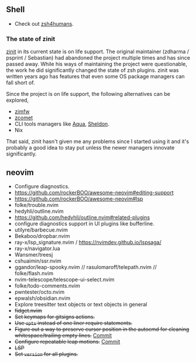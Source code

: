 ## Shell
- Check out [zsh4humans](https://github.com/romkatv/zsh4humans).

### The state of zinit
[zinit](https://github.com/zdharma-continuum/zinit) in its current state is on
life support. The original maintainer (zdharma / psprint / Sebastian) had
abandoned the project multiple times and has since passed away. While his
ways of maintaining the project were questionable, the work he did significantly
changed the state of zsh plugins. zinit was written years ago has features that
even some OS package managers can fall short of.

Since the project is on life support, the following alternatives can
be explored,
- [zimfw](https://github.com/zimfw/zimfw)
- [zcomet](https://github.com/agkozak/zcomet)
- CLI tools managers like [Aqua](https://github.com/aquaproj/aqua), [Sheldon](https://github.com/rossmacarthur/sheldon).
- Nix

That said, zinit hasn't given me any problems since I started using it and it's
probably a good idea to stay put unless the newer managers innovate
significantly.

## neovim

- Configure diagnostics.
- https://github.com/rockerBOO/awesome-neovim#editing-support
- https://github.com/rockerBOO/awesome-neovim#lsp
- folke/trouble.nvim
- hedyhli/outline.nvim
- https://github.com/hedyhli/outline.nvim#related-plugins
- configure diagnostics support in UI plugins like bufferline.
- utilyre/barbecue.nvim
- Bekaboo/dropbar.nvim
- ray-x/lsp_signature.nvim / https://nvimdev.github.io/lspsaga/
- ray-x/navigator.lua
- Wansmer/treesj
- cshuaimin/ssr.nvim
- ggandor/leap-spooky.nvim // rasulomaroff/telepath.nvim // folke/flash.nvim
- nvim-telescope/telescope-ui-select.nvim
- folke/todo-comments.nvim
- pwntester/octo.nvim
- epwalsh/obsidian.nvim
- Explore treesitter text objects or text objects in general
- ~~fidget.nvim~~
- ~~Set keymaps for gitsigns actions.~~
- ~~Use `opts` instead of one liner require statements.~~
- ~~Figure out a way to preserve cursor position in the autocmd for cleaning whitespace/trailing empty lines.~~ [Commit](https://github.com/PrayagS/dotfiles/commit/3e1e94c220f675fc0f9b2bf070a6d3828fbbf174)
- ~~Configure repeatable leap motions.~~ [Commit](https://github.com/PrayagS/dotfiles/commit/45f104000034ef84b29b0d26a7c45ae92414e03f)
- ~~LSP~~
- ~~Set `version` for all plugins.~~
